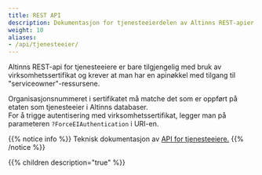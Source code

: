 ```yaml
---
title: REST API
description: Dokumentasjon for tjenesteeierdelen av Altinns REST-apier
weight: 10
aliases:
- /api/tjenesteeier/
---
```


Altinns REST-api for tjenesteeiere er bare tilgjengelig med bruk av virksomhetssertifikat
og krever at man har en apinøkkel med tilgang til "serviceowner"-ressursene.

Organisasjonsnummeret i sertifikatet må matche det som er oppført på etaten som tjenesteeier i Altinns databaser.  
For å trigge autentisering med virksomhetssertifikat, legger man på parameteren `?ForceEIAuthentication` i URI-en.

{{% notice info %}}
Teknisk dokumentasjon av [API for tjenesteeiere.](https://www.altinn.no/api/serviceowner/help)
{{% /notice %}}

{{% children description="true" %}}